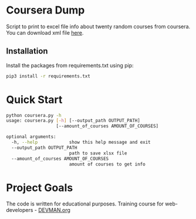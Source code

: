 # Coursera Dump

Script to print to excel file info about twenty random courses from coursera.
You can download xml file [here](https://www.coursera.org/sitemap~www~courses.xml).

## Installation
Install the packages from requirements.txt using pip:
```bash
pip3 install -r requirements.txt
```

# Quick Start

```bash
python coursera.py -h
usage: coursera.py [-h] [--output_path OUTPUT_PATH]
                   [--amount_of_courses AMOUNT_OF_COURSES]

optional arguments:
  -h, --help            show this help message and exit
  --output_path OUTPUT_PATH
                        path to save xlsx file
  --amount_of_courses AMOUNT_OF_COURSES
                        amount of courses to get info
```

# Project Goals

The code is written for educational purposes. Training course for web-developers - [DEVMAN.org](https://devman.org)
